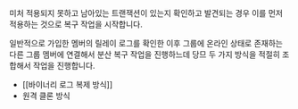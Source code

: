 

미처 적용되지 못하고 남아있는 트랜잭션이 있는지 확인하고 발견되는 경우 이를 먼저 적용하는 것으로 복구 작업을 시작합니다. 

일반적으로 가입한 멤버의 릴레이 로그를 확인한 이후 그룹에 온라인 상태로 존재하는 다른 그룹 멤버에 연결해서 분산 복구 작업을 진행하느데 당므 두 가지 방식을 적절히 조합해서 작업을 진행합니다. 
- [[바이너리 로그 복제 방식]]
- 원격 클론 방식